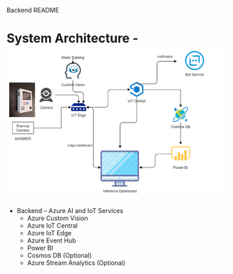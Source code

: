 Backend README
# System Architecture - ![](../media/sysarchi.png)
- Backend – Azure AI and IoT Services
  - Azure Custom Vision
  - Azure IoT Central
  - Azure IoT Edge
  - Azure Event Hub
  - Power BI
  - Cosmos DB (Optional)
  - Azure Stream Analytics (Optional)
